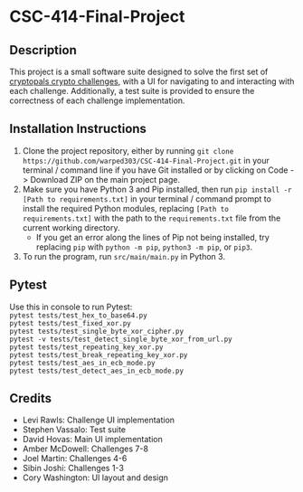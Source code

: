 # CSC-414-Final-Project

## Description

This project is a small software suite designed to solve the first set of [cryptopals crypto challenges](https://cryptopals.com/), with a UI for navigating to and interacting with each challenge. Additionally, a test suite is provided to ensure the correctness of each challenge implementation.

## Installation Instructions

1. Clone the project repository, either by running `git clone https://github.com/warped303/CSC-414-Final-Project.git`  in your terminal / command line if you have Git installed or by clicking on Code -> Download ZIP on the main project page.
2. Make sure you have Python 3 and Pip installed, then run `pip install -r [Path to requirements.txt]` in your terminal / command prompt to install the required Python modules, replacing `[Path to requirements.txt]` with the path to the `requirements.txt` file from the current working directory.
   - If you get an error along the lines of Pip not being installed, try replacing `pip` with `python -m pip`, `python3 -m pip`, or `pip3`.
4. To run the program, run `src/main/main.py` in Python 3.

## Pytest
Use this in console to run Pytest:  
`pytest tests/test_hex_to_base64.py`  
`pytest tests/test_fixed_xor.py`  
`pytest tests/test_single_byte_xor_cipher.py`  
`pytest -v tests/test_detect_single_byte_xor_from_url.py`  
`pytest tests/test_repeating_key_xor.py`  
`pytest tests/test_break_repeating_key_xor.py`  
`pytest tests/test_aes_in_ecb_mode.py`  
`pytest tests/test_detect_aes_in_ecb_mode.py`  

## Credits

- Levi Rawls: Challenge UI implementation
- Stephen Vassalo: Test suite
- David Hovas: Main UI implementation
- Amber McDowell: Challenges 7-8
- Joel Martin: Challenges 4-6
- Sibin Joshi: Challenges 1-3
- Cory Washington: UI layout and design
